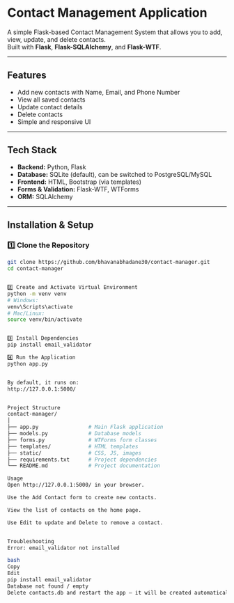 # Contact Management Application

A simple Flask-based Contact Management System that allows you to add, view, update, and delete contacts.  
Built with **Flask**, **Flask-SQLAlchemy**, and **Flask-WTF**.

---

## Features
- Add new contacts with Name, Email, and Phone Number
- View all saved contacts
- Update contact details
- Delete contacts
- Simple and responsive UI

---

## Tech Stack
- **Backend:** Python, Flask
- **Database:** SQLite (default), can be switched to PostgreSQL/MySQL
- **Frontend:** HTML, Bootstrap (via templates)
- **Forms & Validation:** Flask-WTF, WTForms
- **ORM:** SQLAlchemy

---

## Installation & Setup

### 1️⃣ Clone the Repository
```bash
git clone https://github.com/bhavanabhadane30/contact-manager.git
cd contact-manager


2️⃣ Create and Activate Virtual Environment
python -m venv venv
# Windows:
venv\Scripts\activate
# Mac/Linux:
source venv/bin/activate


3️⃣ Install Dependencies
pip install email_validator

4️⃣ Run the Application
python app.py


By default, it runs on:
http://127.0.0.1:5000/


Project Structure
contact-manager/
│
├── app.py                # Main Flask application
├── models.py             # Database models
├── forms.py              # WTForms form classes
├── templates/            # HTML templates
├── static/               # CSS, JS, images
├── requirements.txt      # Project dependencies
└── README.md             # Project documentation

Usage
Open http://127.0.0.1:5000/ in your browser.

Use the Add Contact form to create new contacts.

View the list of contacts on the home page.

Use Edit to update and Delete to remove a contact.


Troubleshooting
Error: email_validator not installed

bash
Copy
Edit
pip install email_validator
Database not found / empty
Delete contacts.db and restart the app — it will be created automatically.




